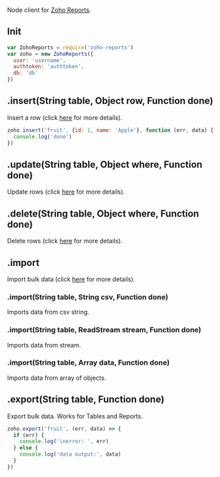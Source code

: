 Node client for [Zoho Reports](https://zohoreportsapi.wiki.zoho.com/).

## Init
```js
var ZohoReports = require('zoho-reports')
var zoho = new ZohoReports({
  user: 'username',
  authtoken: 'authtoken',
  db: 'db'
})
```

## .insert(String table, Object row, Function done)
Insert a row (click [here](https://zohoreportsapi.wiki.zoho.com/Adding-Single-Row.html) for more details).
```js
zoho.insert('fruit', {id: 1, name: 'Apple'}, function (err, data) {
  console.log('done')
})
```

## .update(String table, Object where, Function done)
Update rows (click [here](https://zohoreportsapi.wiki.zoho.com/Updating-Data.html) for more details).

## .delete(String table, Object where, Function done)
Delete rows (click [here](https://zohoreportsapi.wiki.zoho.com/Deleting-Data.html) for more details).

## .import
Import bulk data (click [here](https://zohoreportsapi.wiki.zoho.com/importing-bulk-data.html) for more details).

### .import(String table, String csv, Function done)
Imports data from csv string.

### .import(String table, ReadStream stream, Function done)
Imports data from stream.

### .import(String table, Array data, Function done)
Imports data from array of objects.

## .export(String table, Function done)
Export bulk data. Works for Tables and Reports.

```js
zoho.export('fruit', (err, data) => {
  if (err) {
    console.log('\nerror: ', err)
  } else {
    console.log('data output:', data)
  }
})
```
